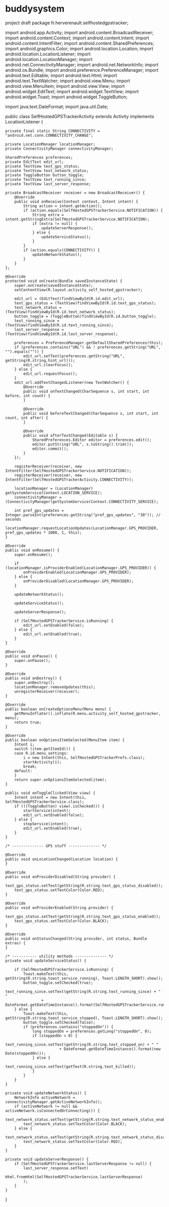 # buddysystem
project draft
package fr.herverenault.selfhostedgpstracker;

import android.app.Activity;
import android.content.BroadcastReceiver;
import android.content.Context;
import android.content.Intent;
import android.content.IntentFilter;
import android.content.SharedPreferences;
import android.graphics.Color;
import android.location.Location;
import android.location.LocationListener;
import android.location.LocationManager;
import android.net.ConnectivityManager;
import android.net.NetworkInfo;
import android.os.Bundle;
import android.preference.PreferenceManager;
import android.text.Editable;
import android.text.Html;
import android.text.TextWatcher;
import android.view.Menu;
import android.view.MenuItem;
import android.view.View;
import android.widget.EditText;
import android.widget.TextView;
import android.widget.Toast;
import android.widget.ToggleButton;

import java.text.DateFormat;
import java.util.Date;

public class SelfHostedGPSTrackerActivity extends Activity implements LocationListener {

    private final static String CONNECTIVITY = "android.net.conn.CONNECTIVITY_CHANGE";

    private LocationManager locationManager;
    private ConnectivityManager connectivityManager;

    SharedPreferences preferences;
    private EditText edit_url;
    private TextView text_gps_status;
    private TextView text_network_status;
    private ToggleButton button_toggle;
    private TextView text_running_since;
    private TextView last_server_response;

    private BroadcastReceiver receiver = new BroadcastReceiver() {
        @Override
        public void onReceive(Context context, Intent intent) {
            String action = intent.getAction();
            if (action.equals(SelfHostedGPSTrackerService.NOTIFICATION)) {
                String extra = intent.getStringExtra(SelfHostedGPSTrackerService.NOTIFICATION);
                if (extra != null) {
                    updateServerResponse();
                } else {
                    updateServiceStatus();
                }
            }
            if (action.equals(CONNECTIVITY)) {
                updateNetworkStatus();
            }
        }
    };

    @Override
    protected void onCreate(Bundle savedInstanceState) {
        super.onCreate(savedInstanceState);
        setContentView(R.layout.activity_self_hosted_gpstracker);

        edit_url = (EditText)findViewById(R.id.edit_url);
        text_gps_status = (TextView)findViewById(R.id.text_gps_status);
        text_network_status = (TextView)findViewById(R.id.text_network_status);
        button_toggle = (ToggleButton)findViewById(R.id.button_toggle);
        text_running_since = (TextView)findViewById(R.id.text_running_since);
        last_server_response = (TextView)findViewById(R.id.last_server_response);

        preferences = PreferenceManager.getDefaultSharedPreferences(this);
        if (preferences.contains("URL") && ! preferences.getString("URL", "").equals("")) {
            edit_url.setText(preferences.getString("URL", getString(R.string.hint_url)));
            edit_url.clearFocus();
        } else {
            edit_url.requestFocus();
        }
        edit_url.addTextChangedListener(new TextWatcher() {
            @Override
            public void onTextChanged(CharSequence s, int start, int before, int count) {
            }

            @Override
            public void beforeTextChanged(CharSequence s, int start, int count, int after) {
            }

            @Override
            public void afterTextChanged(Editable s) {
                SharedPreferences.Editor editor = preferences.edit();
                editor.putString("URL", s.toString().trim());
                editor.commit();
            }
        });

        registerReceiver(receiver, new IntentFilter(SelfHostedGPSTrackerService.NOTIFICATION));
        registerReceiver(receiver, new IntentFilter(SelfHostedGPSTrackerActivity.CONNECTIVITY));

        locationManager = (LocationManager) getSystemService(Context.LOCATION_SERVICE);
        connectivityManager = (ConnectivityManager)getSystemService(Context.CONNECTIVITY_SERVICE);

        int pref_gps_updates = Integer.parseInt(preferences.getString("pref_gps_updates", "30")); // seconds
        locationManager.requestLocationUpdates(LocationManager.GPS_PROVIDER, pref_gps_updates * 1000, 1, this);
    }

    @Override
    public void onResume() {
        super.onResume();

        if (locationManager.isProviderEnabled(LocationManager.GPS_PROVIDER)) {
            onProviderEnabled(LocationManager.GPS_PROVIDER);
        } else {
            onProviderDisabled(LocationManager.GPS_PROVIDER);
        }

        updateNetworkStatus();

        updateServiceStatus();

        updateServerResponse();

        if (SelfHostedGPSTrackerService.isRunning) {
            edit_url.setEnabled(false);
        } else {
            edit_url.setEnabled(true);
        }
    }

    @Override
    public void onPause() {
        super.onPause();
    }

    @Override
    public void onDestroy() {
        super.onDestroy();
        locationManager.removeUpdates(this);
        unregisterReceiver(receiver);
    }

    @Override
    public boolean onCreateOptionsMenu(Menu menu) {
        getMenuInflater().inflate(R.menu.activity_self_hosted_gpstracker, menu);
        return true;
    }

    @Override
    public boolean onOptionsItemSelected(MenuItem item) {
        Intent i;
        switch (item.getItemId()) {
        case R.id.menu_settings:
            i = new Intent(this, SelfHostedGPSTrackerPrefs.class);
            startActivity(i);
            break;
        default:
        }
        return super.onOptionsItemSelected(item);
    }

    public void onToggleClicked(View view) {
        Intent intent = new Intent(this, SelfHostedGPSTrackerService.class);
        if (((ToggleButton) view).isChecked()) {
            startService(intent);
            edit_url.setEnabled(false);
        } else {
            stopService(intent);
            edit_url.setEnabled(true);
        }
    }

    /* -------------- GPS stuff -------------- */

    @Override
    public void onLocationChanged(Location location) {
    }

    @Override
    public void onProviderDisabled(String provider) {
        text_gps_status.setText(getString(R.string.text_gps_status_disabled));
        text_gps_status.setTextColor(Color.RED);
    }

    @Override
    public void onProviderEnabled(String provider) {
        text_gps_status.setText(getString(R.string.text_gps_status_enabled));
        text_gps_status.setTextColor(Color.BLACK);
    }

    @Override
    public void onStatusChanged(String provider, int status, Bundle extras) {
    }

    /* ----------- utility methods -------------- */
    private void updateServiceStatus() {

        if (SelfHostedGPSTrackerService.isRunning) {
            Toast.makeText(this, getString(R.string.toast_service_running), Toast.LENGTH_SHORT).show();
            button_toggle.setChecked(true);
            text_running_since.setText(getString(R.string.text_running_since) + " "
                    + DateFormat.getDateTimeInstance().format(SelfHostedGPSTrackerService.runningSince.getTime()));
        } else {
            Toast.makeText(this, getString(R.string.toast_service_stopped), Toast.LENGTH_SHORT).show();
            button_toggle.setChecked(false);
            if (preferences.contains("stoppedOn")) {
                long stoppedOn = preferences.getLong("stoppedOn", 0);
                if (stoppedOn > 0) {
                    text_running_since.setText(getString(R.string.text_stopped_on) + " "
                            + DateFormat.getDateTimeInstance().format(new Date(stoppedOn)));
                } else {
                    text_running_since.setText(getText(R.string.text_killed));
                }
            }
        }
    }

    private void updateNetworkStatus() {
        NetworkInfo activeNetwork = connectivityManager.getActiveNetworkInfo();
        if (activeNetwork != null && activeNetwork.isConnectedOrConnecting()) {
            text_network_status.setText(getString(R.string.text_network_status_enabled));
            text_network_status.setTextColor(Color.BLACK);
        } else {
            text_network_status.setText(getString(R.string.text_network_status_disabled));
            text_network_status.setTextColor(Color.RED);
        }
    }

    private void updateServerResponse() {
        if (SelfHostedGPSTrackerService.lastServerResponse != null) {
            last_server_response.setText(
                    Html.fromHtml(SelfHostedGPSTrackerService.lastServerResponse)
            );
        }
    }
}
